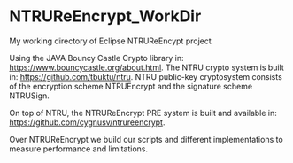 # NTRUReEncrypt_WorkDir
My working directory of Eclipse NTRUReEncypt project

Using the JAVA Bouncy Castle Crypto library in:
https://www.bouncycastle.org/about.html.
The NTRU crypto system is built in: 
https://github.com/tbuktu/ntru.
NTRU public-key cryptosystem consists of the encryption scheme NTRUEncrypt and the signature scheme NTRUSign.

On top of NTRU, the NTRUReEncrypt PRE system is built and available in:
https://github.com/cygnusv/ntrureencrypt.

Over NTRUReEncrypt we build our scripts and different implementations to measure performance and limitations. 
